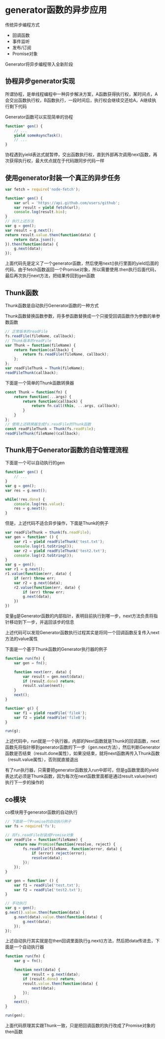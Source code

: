 # generator函数的异步应用

传统异步编程方式

* 回调函数
* 事件监听
* 发布/订阅
* Promise对象

Generator将异步编程带入全新阶段

## 协程异步generator实现

所谓协程，是单线程编程中一种异步解决方案，A函数获得执行权，某时间点，A会交出函数执行权，B函数执行，一段时间后，执行权会继续交还给A，A继续执行剩下代码

Generator函数可以实现简单的协程

```js
function* gen() {
    // ...
    yield someAsyncTask();
    // ...
}
```

协程遇到yield表达式就暂停，交出函数执行权，直到外部再次调用next函数，再次获得执行权，最大优点就在于代码跟同步代码一样

## 使用generator封装一个真正的异步任务

```js
var fetch = require('node-fetch');

function* gen() {
    var url = 'https://api.github.com/users/github';
    var result = yield fetch(url);
    console.log(result.bio);
}
// 执行上述方法
var g = gen();
var result = g.next();
return result.value.then(function(data) {
    return data.json();
}).then(function(data) {
    g.next(data);
});
```

上面代码先是定义了一个generator函数，然后使用next()执行里面的yield后面的代码，由于fetch函数返回一个Promise对象，所以需要使用.then执行后面代码，最后再次执行next方法，把结果传回到gen函数

## Thunk函数

Thunk函数是自动执行Generator函数的一种方式

Thunk函数替换函数参数，将多参函数替换成一个只接受回调函数作为参数的单参数函数

```js
// 正常版本的readFile
fs.readFile(fileName, callback);
// Thunk版本的readFile
var Thunk = function(fileName) {
    return function(callback) {
        return fs.readFile(fileName, callback);
    };
};
var readFileThunk = Thunk(fileName);
readFileThunk(callback);
```

下面是一个简单的Thunk函数转换器

```js
const Thunk = function(fn) {
    return function(...args) {
        return function(callback) {
            return fn.call(this, ...args, callback);
        }
    }
};
// 使用上述转换器生成fs.readFile的Thunk函数
const readFileThunk = Thunk(fs.readFile);
readFileThunk(fileName)(callback);
```

## Thunk用于Generator函数的自动管理流程

下面是一个可以自动执行的gen

```js
function* gen() {
    // ...
}
var g = gen();
var res = g.next();

while(!res.done) {
    console.log(res.value);
    res = g.next();
}
```

但是，上述代码不适合异步操作，下面是Thunk的例子

```js
var readFileThunk = thunk(fs.readFile);
var gen = function* () {
    var r1 = yield readFileThunk('test.txt');
    console.log(r1.toString());
    var r2 = yield readFileThunk('test2.txt');
    console.log(r2.toString());
}
var g = gen();
var r1 = g.next();
r1.value(function(err, data) {
    if (err) throw err;
    var r2 = g.next(data);
    r2.value(function(err, data) {
        if (err) throw err;
        g.next(data);
    })
})
```

变量g是Generator函数的内部指针，表明目前执行到哪一步，next方法负责将指针移动到下一步，并返回该步的信息

上述代码可以发现Generator函数执行过程其实是将同一个回调函数反复传入next方法的value属性

下面是一个基于Thunk函数的Generator执行器的例子

```js
function run(fn) {
    var gen = fn();

    function next(err, data) {
        var result = gen.next(data);
        if (result.done) return;
        result.value(next);
    }
    next();
}

function* g() {
    var f1 = yield readFile('fileA');
    var f2 = yield readFile('fileB');
}

run(g);
```

上述代码中，run就是一个执行器，内部的Next函数就是Thunk的回调函数，next函数先将指针移到generator函数的下一步（gen.next方法），然后判断Generator函数是否结束（result.done属性），如果没结束，就将next函数再传入Thunk函数（result.value属性），否则就直接退出

有了run执行器，只需要把generator函数放入run中即可，但是g函数里面的yield表达式必须是Thunk函数，因为每次在next函数里面都是通过result.value(next)执行下一步的操作的

## co模块

co模块用于generator函数的自动执行

```js
// 下面是一个Promise的自动执行例子
var fs = require('fs');

// 将fs.readFile封装成Promise对象
var readFile = function(fileName) {
    return new Promise(function(resolve, reject) {
        fs.readFile(fileName, function(error, data) {
            if (error) reject(error);
            resolve(data);
        });
    });
}

var gen = function* () {
    var f1 = readFile('test.txt');
    var f2 = readFile('test2.txt');
}

// 手动执行
var g = gen();
g.next().value.then(function(data) {
    g.next(data).value.then(function(data) {
        g.next(data);
    });
});
```

上述自动执行其实就是在then回调里面执行g.next()方法，然后把data传进去，下面是一个自动执行器

```js
function run(fn) {
    var g = fn();

    function next(data) {
        var result = g.next(data);
        if (result.done) return;
        result.value.then(function(data) {
            next(data);
        });
    }
    next();
}

run(gen);
```

上面代码原理其实跟Thunk一致，只是把回调函数的执行改成了Promise对象的then函数